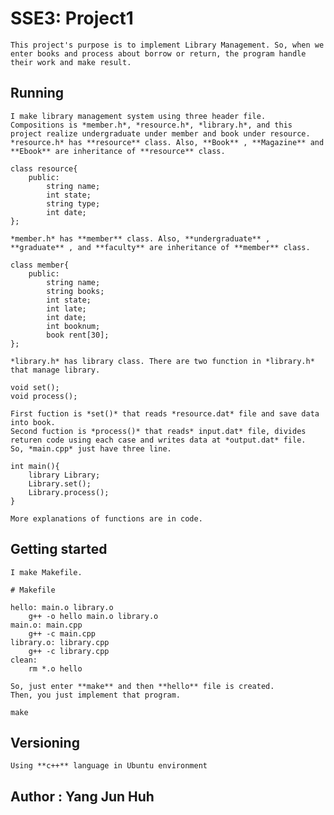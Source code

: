 # SSE3: Project1

	This project's purpose is to implement Library Management. So, when we enter books and process about borrow or return, the program handle their work and make result.

## Running

	I make library management system using three header file.
	Compositions is *member.h*, *resource.h*, *library.h*, and this project realize undergraduate under member and book under resource. 
	*resource.h* has **resource** class. Also, **Book** , **Magazine** and **Ebook** are inheritance of **resource** class.

````
class resource{
	public:
		string name;
		int state;
		string type;
		int date;
};

`````
	*member.h* has **member** class. Also, **undergraduate** , **graduate** , and **faculty** are inheritance of **member** class.

````
class member{
	public:
		string name;
		string books;
		int state;
		int late;
		int date;
		int booknum;	
		book rent[30];
};

````
	*library.h* has library class. There are two function in *library.h* that manage library.

```
void set();
void process();

```
		 
	First fuction is *set()* that reads *resource.dat* file and save data into book.
	Second fuction is *process()* that reads* input.dat* file, divides returen code using each case and writes data at *output.dat* file.
	So, *main.cpp* just have three line.

```
int main(){
	library Library;
	Library.set();
	Library.process();
}
```
	More explanations of functions are in code.

## Getting started

	I make Makefile.

``` 
# Makefile

hello: main.o library.o
	g++ -o hello main.o library.o 
main.o: main.cpp
	g++ -c main.cpp	
library.o: library.cpp
	g++ -c library.cpp	
clean:	
	rm *.o hello
```

	So, just enter **make** and then **hello** file is created. 
	Then, you just implement that program. 

```
make

```

## Versioning

	Using **c++** language in Ubuntu environment

## Author : Yang Jun Huh

